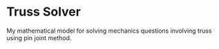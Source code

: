 # Truss Solver
My mathematical model for solving mechanics questions involving truss using pin joint method.

